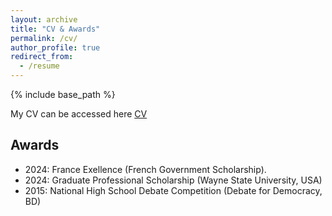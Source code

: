 ```yaml
---
layout: archive
title: "CV & Awards"
permalink: /cv/
author_profile: true
redirect_from:
  - /resume
---
```


{% include base_path %}

My CV can be accessed here [CV](/assets/CV_MD_IMTIAZ_HABIB.pdf)

## Awards

- 2024: France Exellence (French Government Scholarship).
- 2024: Graduate Professional Scholarship (Wayne State University, USA)
- 2015: National High School Debate Competition (Debate for Democracy, BD)